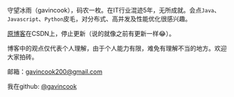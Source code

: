 守望冰雨（gavincook），码农一枚。在IT行业混迹5年，无所成就。会点`Java`、`Javascript`、`Python`皮毛，对分布式、高并发及性能优化很感兴趣。

[原博客](http://blog.csdn.net/gavincook)在CSDN上，停止更新（说的就像之前有更新一样😂）。

博客中的观点仅代表个人理解，由于个人能力有限，难免有理解不当的地方。欢迎大家拍砖。

邮箱：gavincook200@gmail.com

我在github: [@gavincook](https://github.com/gavincook)